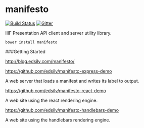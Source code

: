 # manifesto

[![Build Status](https://travis-ci.org/UniversalViewer/manifesto.svg?branch=dev)](https://travis-ci.org/UniversalViewer/manifesto) [![Gitter](https://badges.gitter.im/Join%20Chat.svg)](https://gitter.im/UniversalViewer/manifesto?utm_source=badge&utm_medium=badge&utm_campaign=pr-badge&utm_content=badge)

IIIF Presentation API client and server utility library.

    bower install manifesto

###Getting Started

http://blog.edsilv.com/manifesto/

https://github.com/edsilv/manifesto-express-demo 

A web server that loads a manifest and writes its label to output.

https://github.com/edsilv/manifesto-react-demo

A web site using the react rendering engine.

https://github.com/edsilv/manifesto-handlebars-demo

A web site using the handlebars rendering engine.